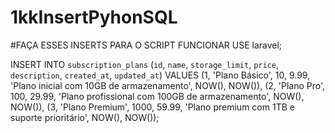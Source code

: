 # 1kkInsertPyhonSQL

#FAÇA ESSES INSERTS PARA O SCRIPT FUNCIONAR
USE laravel;

INSERT INTO `subscription_plans` (`id`, `name`, `storage_limit`, `price`, `description`, `created_at`, `updated_at`) VALUES
(1, 'Plano Básico', 10, 9.99, 'Plano inicial com 10GB de armazenamento', NOW(), NOW()),
(2, 'Plano Pro', 100, 29.99, 'Plano profissional com 100GB de armazenamento', NOW(), NOW()),
(3, 'Plano Premium', 1000, 59.99, 'Plano premium com 1TB e suporte prioritário', NOW(), NOW());

